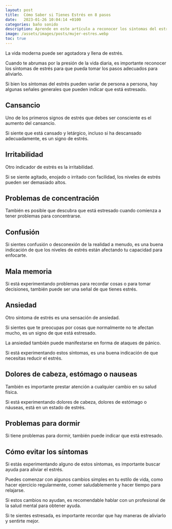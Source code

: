 ```yaml
---
layout: post
title:  Cómo Saber si Tienes Estrés en 8 pasos
date:   2023-01-26 10:04:14 +0100
categories: baño sonido
description: Aprende en este artículo a reconocer los síntomas del estrés y si tienes alguno de ellos.
image: /assets/images/posts/mujer-estres.webp
toc: true
---
```


La vida moderna puede ser agotadora y llena de estrés. 

Cuando te abrumas por la presión de la vida diaria, es importante reconocer los síntomas de estrés para que pueda tomar los pasos adecuados para aliviarlo. 

Si bien los síntomas del estrés pueden variar de persona a persona, hay algunas señales generales que pueden indicar que está estresado. 

## __Cansancio__

Uno de los primeros signos de estrés que debes ser consciente es el aumento del cansancio. 


Si siente que está cansado y letárgico, incluso si ha descansado adecuadamente, es un signo de estrés. 

## __Irritabilidad__

Otro indicador de estrés es la irritabilidad. 

Si se siente agitado, enojado o irritado con facilidad, los niveles de estrés pueden ser demasiado altos. 

## __Problemas de concentración__

También es posible que descubra que está estresado cuando comienza a tener problemas para concentrarse. 

## __Confusión__

Si sientes confusión o desconexión de la realidad a menudo, es una buena indicación de que los niveles de estrés están afectando tu capacidad para enfocarte. 

## __Mala memoria__

Si está experimentando problemas para recordar cosas o para tomar decisiones, también puede ser una señal de que tienes estrés. 

## __Ansiedad__

Otro síntoma de estrés es una sensación de ansiedad. 

Si sientes que te preocupas por cosas que normalmente no te afectan mucho, es un signo de que está estresado. 

La ansiedad también puede manifestarse en forma de ataques de pánico. 

Si está experimentando estos síntomas, es una buena indicación de que necesitas reducir el estrés. 

## __Dolores de cabeza, estómago o nauseas__

También es importante prestar atención a cualquier cambio en su salud física. 

Si está experimentando dolores de cabeza, dolores de estómago o náuseas, está en un estado de estrés. 

## __Problemas para dormir__

Si tiene problemas para dormir, también puede indicar que está estresado. 

## __Cómo evitar los síntomas__

Si estás experimentando alguno de estos síntomas, es importante buscar ayuda para aliviar el estrés. 

Puedes comenzar con algunos cambios simples en tu estilo de vida, como hacer ejercicio regularmente, comer saludablemente y hacer tiempo para relajarse. 

Si estos cambios no ayudan, es recomendable hablar con un profesional de la salud mental para obtener ayuda. 

Si te sientes estresada, es importante recordar que hay maneras de aliviarlo y sentirte mejor.

